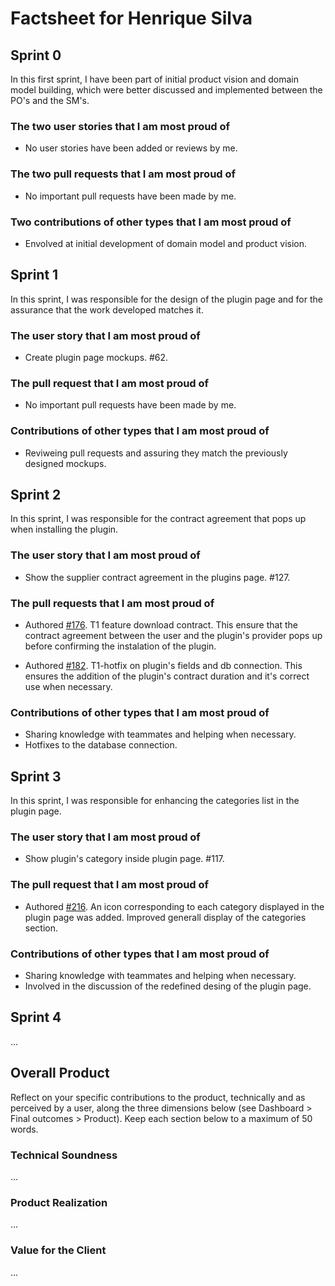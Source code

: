 # Factsheet for Henrique Silva

## Sprint 0

In this first sprint, I have been part of initial product vision and domain model building, which were better discussed and implemented between the PO's and the SM's.

### The two user stories that I am most proud of

- No user stories have been added or reviews by me.

### The two pull requests that I am most proud of

- No important pull requests have been made by me.

### Two contributions of other types that I am most proud of

- Envolved at initial development of domain model and product vision.

## Sprint 1

In this sprint, I was responsible for the design of the plugin page and for the assurance that the work developed matches it.

### The user story that I am most proud of

- Create plugin page mockups. #62.

### The pull request that I am most proud of

- No important pull requests have been made by me.

### Contributions of other types that I am most proud of

- Reviweing pull requests and assuring they match the previously designed mockups.


## Sprint 2

In this sprint, I was responsible for the contract agreement that pops up when installing the plugin.

### The user story that I am most proud of

- Show the supplier contract agreement in the plugins page. #127.

### The pull requests that I am most proud of

- Authored [#176](https://github.com/FEUP-MEIC-DS-2023-1MEIC08/VAXPRED/pull/176). T1 feature download contract. This ensure that the contract agreement between the user and the plugin's provider pops up before confirming the instalation of the plugin.

- Authored [#182](https://github.com/FEUP-MEIC-DS-2023-1MEIC08/VAXPRED/pull/182). T1-hotfix on plugin's fields and db connection. This ensures the addition of the plugin's contract duration and it's correct use when necessary.

### Contributions of other types that I am most proud of

- Sharing knowledge with teammates and helping when necessary.
- Hotfixes to the database connection.


## Sprint 3

In this sprint, I was responsible for enhancing the categories list in the plugin page.

### The user story that I am most proud of

- Show plugin's category inside plugin page. #117.

### The pull request that I am most proud of

- Authored [#216](https://github.com/FEUP-MEIC-DS-2023-1MEIC08/VAXPRED/pull/216). An icon corresponding to each category displayed in the plugin page was added. Improved generall display of the categories section.

### Contributions of other types that I am most proud of

- Sharing knowledge with teammates and helping when necessary.
- Involved in the discussion of the redefined desing of the plugin page.


## Sprint 4

...


## Overall Product

Reflect on your specific contributions to the product, technically and as perceived by a user, along the three dimensions below (see Dashboard > Final outcomes > Product). Keep each section below to a maximum of 50 words.


### Technical Soundness

...


### Product Realization

...


### Value for the Client

...
